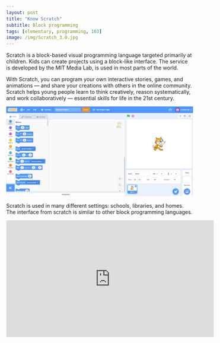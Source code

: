 ```yaml
---
layout: post
title: "Know Scratch"
subtitle: Block programming
tags: [elementary, programming, 103]
image: /img/Scratch_3.0.jpg
---
```


Scratch is a block-based visual programming language targeted primarily at children. Kids can create projects using a block-like interface. The service is developed by the MIT Media Lab, is used in most parts of the world.

With Scratch, you can program your own interactive stories, games, and animations — and share your creations with others in the online community. Scratch helps young people learn to think creatively, reason systematically, and work collaboratively — essential skills for life in the 21st century.

![Scratch Screenshot](/img/Scratch_3.0.jpg)

Scratch is used in many different settings: schools, libraries, and homes. The interface from scratch is similar to other block programming languages.

<div class="embed-responsive embed-responsive-4by3">
  <iframe width="560" height="315" src="https://www.youtube-nocookie.com/embed/jXUZaf5D12A" frameborder="0" allow="accelerometer; autoplay; encrypted-media; gyroscope; picture-in-picture" allowfullscreen></iframe>
</div>
